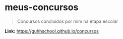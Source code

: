 # meus-concursos
> Concursos concluídos por mim na etapa escolar

**Link:** https://guhhschool.github.io/concursos
